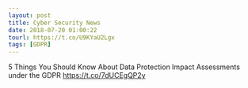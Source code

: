 ```yaml
---
layout: post
title: Cyber Security News
date: 2018-07-20 01:00:22
tourl: https://t.co/U9KYaU2Lgx
tags: [GDPR]
---
```

5 Things You Should Know About Data Protection Impact Assessments under the GDPR https://t.co/7dUCEgQP2y